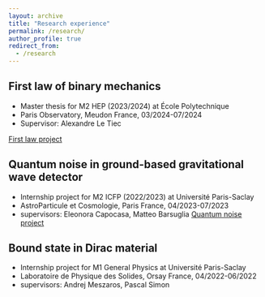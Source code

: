 ```yaml
---
layout: archive
title: "Research experience"
permalink: /research/
author_profile: true
redirect_from:
  - /research
---
```


## First law of binary mechanics
- Master thesis for M2 HEP (2023/2024) at École Polytechnique
- Paris Observatory, Meudon France, 03/2024-07/2024
- Supervisor: Alexandre Le Tiec

[First law project](/research/FirstLaw/)

## Quantum noise in ground-based gravitational wave detector
- Internship project for M2 ICFP (2022/2023) at Université Paris-Saclay
- AstroParticule et Cosmologie, Paris France, 04/2023-07/2023
- supervisors: Eleonora Capocasa, Matteo Barsuglia
[Quantum noise project](/research/QuantumNoise/)

## Bound state in Dirac material
- Internship project for M1 General Physics at Université Paris-Saclay
- Laboratoire de Physique des Solides, Orsay France, 04/2022-06/2022
- supervisors: Andrej Meszaros, Pascal Simon

